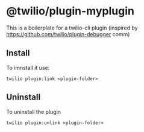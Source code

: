 # @twilio/plugin-myplugin

This is a boilerplate for a twilio-cli plugin (inspired by https://github.com/twilio/plugin-debugger comm)

## Install

To imnstall it use:

```
twilio plugin:link <plugin-folder>
```

## Uninstall

To uninstall the plugin

```
twilio plugin:unlink <plugin-folder>
```
